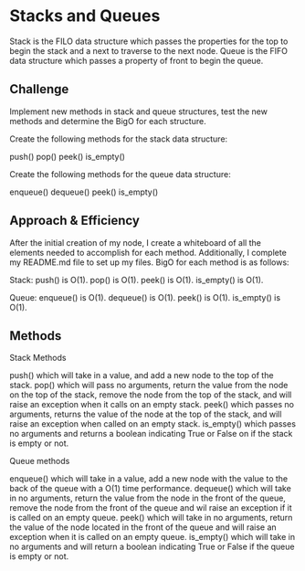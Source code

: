 # Stacks and Queues

Stack is the FILO data structure which passes the properties for the top to begin the stack and a next to traverse to the next node.
Queue is the FIFO data structure which passes a property of front to begin the queue.

## Challenge

Implement new methods in stack and queue structures, test the new methods and determine the BigO for each structure.

Create the following methods for the stack data structure:

push()
pop()
peek()
is_empty()

Create the following methods for the queue data structure:

enqueue()
dequeue()
peek()
is_empty()

## Approach & Efficiency

After the initial creation of my node, I create a whiteboard of all the elements needed to accomplish for each method. Additionally, I complete my README.md file to set up my files.
BigO for each method is as follows:

Stack:
push() is O(1).
pop() is O(1).
peek() is O(1).
is_empty() is O(1).

Queue:
enqueue() is O(1).
dequeue() is O(1).
peek() is O(1).
is_empty() is O(1).

## Methods

Stack Methods

push() which will take in a value, and add a new node to the top of the stack.
pop() which will pass no arguments, return the value from the node on the top of the stack, remove the node from the top of the stack, and will raise an exception when it calls on an empty stack.
peek() which passes no arguments, returns the value of the node at the top of the stack, and will raise an exception when called on an empty stack.
is_empty() which passes no arguments and returns a boolean indicating True or False on if the stack is empty or not.

Queue methods

enqueue() which will take in a value, add a new node with the value to the back of the queue with a O(1) time performance.
dequeue() which will take in no arguments, return the value from the node in the front of the queue, remove the node from the front of the queue and wil raise an exception if it is called on an empty queue.
peek() which will take in no arguments, return the value of the node located in the front of the queue and will raise an exception when it is called on an empty queue.
is_empty() which will take in no arguments and will return a boolean indicating True or False if the queue is empty or not.

<!-- Description of each method publicly available to your Stack and Queue-->
